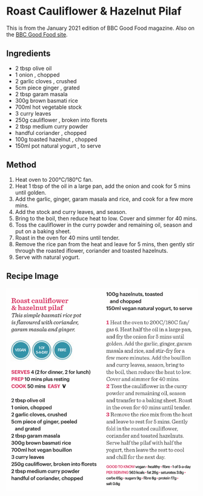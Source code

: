 # Roast Cauliflower & Hazelnut Pilaf # 

This is from the January 2021 edition of BBC Good Food magazine. Also on the [BBC Good Food site](https://www.bbcgoodfood.com/recipes/roast-cauliflower-hazelnut-pilaf).

## Ingredients ## 

- 2 tbsp olive oil
- 1 onion , chopped
- 2 garlic cloves , crushed
- 5cm piece ginger , grated
- 2 tbsp garam masala
- 300g brown basmati rice
- 700ml hot vegetable stock
- 3 curry leaves
- 250g cauliflower , broken into florets
- 2 tbsp medium curry powder
- handful coriander , chopped
- 100g toasted hazelnut , chopped
- 150ml pot natural yogurt , to serve

## Method ## 

1. Heat oven to 200°C/180°C fan.
1. Heat 1 tbsp of the oil in a large pan, add the onion and cook for 5 mins until golden.
1. Add the garlic, ginger, garam masala and rice, and cook for a few more mins.
1. Add the stock and curry leaves, and season.
1. Bring to the boil, then reduce heat to low. Cover and simmer for 40 mins.
1. Toss the cauliflower in the curry powder and remaining oil, season and put on a baking sheet.
1. Roast in the oven for 40 mins until tender.
1. Remove the rice pan from the heat and leave for 5 mins, then gently stir through the roasted iflower, coriander and toasted hazelnuts.
1. Serve with natural yogurt.

## Recipe Image

![Roast Cauliflower Hazelnut Pilaf](/public/images/Roast-Cauliflower-&-Hazelnut-Pilaf.png)

